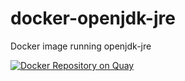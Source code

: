 # docker-openjdk-jre
Docker image running openjdk-jre

[![Docker Repository on Quay](https://quay.io/repository/fhcrc-microbiome/openjdk/status "Docker Repository on Quay")](https://quay.io/repository/fhcrc-microbiome/openjdk)
